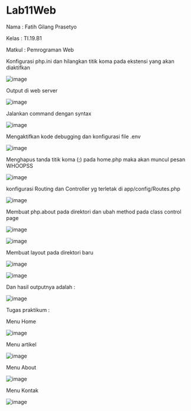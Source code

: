 # Lab11Web
Nama    : Fatih Gilang Prasetyo <p>
Kelas   : TI.19.B1 <P>
Matkul  : Pemrograman Web

Konfigurasi php.ini dan hilangkan titik koma pada ekstensi yang akan diaktifkan <p>

![image](https://user-images.githubusercontent.com/81542329/121906787-4c503e80-cce0-11eb-9282-61eef9032a8a.png) <p>

Output di web server <p>

![image](https://user-images.githubusercontent.com/81542329/121906981-7b66b000-cce0-11eb-9313-fb9f8ab00baf.png) <p>

Jalankan command dengan syntax <P>

![image](https://user-images.githubusercontent.com/81542329/121907187-ad781200-cce0-11eb-802d-87bff9e7c35c.png) <p>
  
Mengaktifkan kode debugging dan konfigurasi file .env <p>
  
![image](https://user-images.githubusercontent.com/81542329/121975286-19389a00-cd36-11eb-8dc6-206a22da8f5f.png) <p>
  
Menghapus tanda titik koma (;) pada home.php maka akan muncul pesan WHOOPSS <p>

![image](https://user-images.githubusercontent.com/81542329/121976122-0626c980-cd38-11eb-8549-cd6270bb2186.png) <p>
  
konfigurasi Routing dan Controller yg terletak di app/config/Routes.php <p>
 
![image](https://user-images.githubusercontent.com/81542329/121976304-6ae22400-cd38-11eb-994c-162bbf06a7a2.png) <p>
  
Membuat php.about pada direktori dan ubah method pada class control page <p>
  
![image](https://user-images.githubusercontent.com/81542329/121977038-eabcbe00-cd39-11eb-929f-450a881a9947.png) <p>
 
![image](https://user-images.githubusercontent.com/81542329/121977095-02944200-cd3a-11eb-8eeb-aa78435ffaa5.png) <p>
  
Membuat layout pada direktori baru <p>
  
![image](https://user-images.githubusercontent.com/81542329/121977737-84389f80-cd3b-11eb-9c52-a8a21f55684f.png) <p>
  
![image](https://user-images.githubusercontent.com/81542329/121977763-961a4280-cd3b-11eb-9631-bbd933be5b56.png) <p>
  
Dan hasil outputnya adalah : <p>
  
 ![image](https://user-images.githubusercontent.com/81542329/121977853-ca8dfe80-cd3b-11eb-88c4-f91d31cf8a29.png) <p>
  
Tugas praktikum  : <p>
  
Menu Home <p>
  
 ![image](https://user-images.githubusercontent.com/81542329/121978494-2d33ca00-cd3d-11eb-9637-eda6202fce22.png) <p>
 
Menu artikel <p>
  
  ![image](https://user-images.githubusercontent.com/81542329/121978607-6bc98480-cd3d-11eb-863d-30156a50852b.png) <p>

  
Menu About <p>
  
  ![image](https://user-images.githubusercontent.com/81542329/121978643-7ab03700-cd3d-11eb-93e4-a3c9404f6e7c.png) <p>


Menu Kontak <p>
  
  ![image](https://user-images.githubusercontent.com/81542329/121978672-90bdf780-cd3d-11eb-88bb-37fa338684bb.png) <p>
















